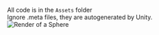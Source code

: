 All code is in the `Assets` folder\
Ignore .meta files, they are autogenerated by Unity.\
![Render of a Sphere](https://github.com/lordraul/3d-renderer/master/sphere-render.jpg)
